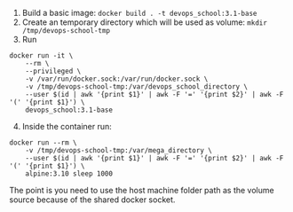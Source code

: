 1. Build a basic image: `docker build . -t devops_school:3.1-base`
2. Create an temporary directory which will be used as volume: `mkdir /tmp/devops-school-tmp`
3. Run 
```
docker run -it \
    --rm \
    --privileged \
    -v /var/run/docker.sock:/var/run/docker.sock \
    -v /tmp/devops-school-tmp:/var/devops_school_directory \
    --user $(id | awk '{print $1}' | awk -F '=' '{print $2}' | awk -F '(' '{print $1}') \
    devops_school:3.1-base
```
4. Inside the container run: 
```
docker run --rm \
    -v /tmp/devops-school-tmp:/var/mega_directory \
    --user $(id | awk '{print $1}' | awk -F '=' '{print $2}' | awk -F '(' '{print $1}') \
    alpine:3.10 sleep 1000
```
The point is you need to use the host machine folder path as the volume source because of the shared docker socket. 
